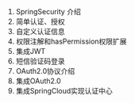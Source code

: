 1. SpringSecurity 介绍
2. 简单认证、授权
3. 自定义认证信息
4. 权限注解和hasPermission权限扩展
5. 集成JWT
6. 短信验证码登录
7. OAuth2.0协议介绍
8. 集成OAuth2.0
9. 集成SpringCloud实现认证中心